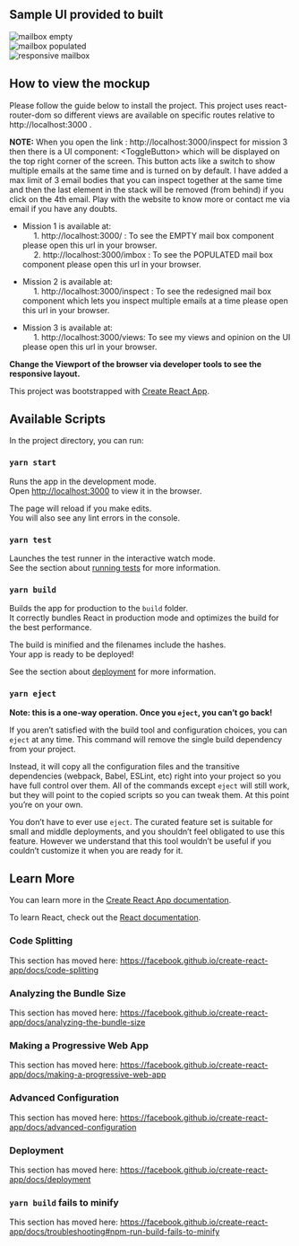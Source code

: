 ## Sample UI provided to built 
![mailbox empty](https://github.com/yassh-pandey/hennge-challenge/tree/master/src/assets/sample0.png)
<br />
![mailbox populated](https://github.com/yassh-pandey/hennge-challenge/tree/master/src/assets/sample1.png)
<br />
![responsive mailbox](https://github.com/yassh-pandey/hennge-challenge/tree/master/src/assets/sample2.png)
## How to view the mockup

Please follow the guide below to install the project. This project uses react-router-dom so different views are available on 
specific routes relative to http://localhost:3000 .

**NOTE:** When you open the link : http://localhost:3000/inspect for mission 3 then there is a UI component: \<ToggleButton\> which will be displayed on the top right corner of the screen. This button acts like a switch to show multiple emails at the same time and is turned on by default. I have added a max limit of 3 email bodies that you can inspect together at the same time and then the last element in the stack will be removed (from behind) if you click on the 4th email. Play with the website to know more or contact me via email if you have any doubts.

- Mission 1 is available at: <br/>
&nbsp;&nbsp;&nbsp;&nbsp; 1. http://localhost:3000/ :  To see the EMPTY mail box component please open this url in your browser. <br />
&nbsp;&nbsp;&nbsp;&nbsp; 2. http://localhost:3000/imbox : To see the POPULATED mail box component please open this url in your browser. <br />

- Mission 2 is available at: <br/>
&nbsp;&nbsp;&nbsp;&nbsp; 1. http://localhost:3000/inspect :  To see the redesigned mail box component which lets you inspect multiple  emails at a time please open this url in your browser.

- Mission 3 is available at: <br/>
&nbsp;&nbsp;&nbsp;&nbsp; 1. http://localhost:3000/views: To see my views and opinion on the UI please open this url in your browser.<br/>

**Change the Viewport of the browser via developer tools to see the responsive layout.**


This project was bootstrapped with [Create React App](https://github.com/facebook/create-react-app).

## Available Scripts

In the project directory, you can run:

### `yarn start`

Runs the app in the development mode.<br />
Open [http://localhost:3000](http://localhost:3000) to view it in the browser.

The page will reload if you make edits.<br />
You will also see any lint errors in the console.

### `yarn test`

Launches the test runner in the interactive watch mode.<br />
See the section about [running tests](https://facebook.github.io/create-react-app/docs/running-tests) for more information.

### `yarn build`

Builds the app for production to the `build` folder.<br />
It correctly bundles React in production mode and optimizes the build for the best performance.

The build is minified and the filenames include the hashes.<br />
Your app is ready to be deployed!

See the section about [deployment](https://facebook.github.io/create-react-app/docs/deployment) for more information.

### `yarn eject`

**Note: this is a one-way operation. Once you `eject`, you can’t go back!**

If you aren’t satisfied with the build tool and configuration choices, you can `eject` at any time. This command will remove the single build dependency from your project.

Instead, it will copy all the configuration files and the transitive dependencies (webpack, Babel, ESLint, etc) right into your project so you have full control over them. All of the commands except `eject` will still work, but they will point to the copied scripts so you can tweak them. At this point you’re on your own.

You don’t have to ever use `eject`. The curated feature set is suitable for small and middle deployments, and you shouldn’t feel obligated to use this feature. However we understand that this tool wouldn’t be useful if you couldn’t customize it when you are ready for it.

## Learn More

You can learn more in the [Create React App documentation](https://facebook.github.io/create-react-app/docs/getting-started).

To learn React, check out the [React documentation](https://reactjs.org/).

### Code Splitting

This section has moved here: https://facebook.github.io/create-react-app/docs/code-splitting

### Analyzing the Bundle Size

This section has moved here: https://facebook.github.io/create-react-app/docs/analyzing-the-bundle-size

### Making a Progressive Web App

This section has moved here: https://facebook.github.io/create-react-app/docs/making-a-progressive-web-app

### Advanced Configuration

This section has moved here: https://facebook.github.io/create-react-app/docs/advanced-configuration

### Deployment

This section has moved here: https://facebook.github.io/create-react-app/docs/deployment

### `yarn build` fails to minify

This section has moved here: https://facebook.github.io/create-react-app/docs/troubleshooting#npm-run-build-fails-to-minify
